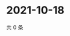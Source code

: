 # 2021-10-18

共 0 条

<!-- BEGIN WEIBO -->
<!-- 最后更新时间 Mon Oct 18 2021 19:00:43 GMT+0800 (China Standard Time) -->

<!-- END WEIBO -->
